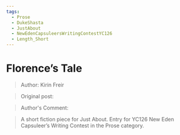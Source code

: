 ```yaml
---
tags:
  - Prose
  - DukeShasta
  - JustAbout
  - NewEdenCapsuleersWritingContestYC126
  - Length_Short
---
```


# Florence’s Tale

> Author: Kirin Freir

> Original post:

> Author's Comment: 

> A short fiction piece for Just About. Entry for YC126 New Eden Capsuleer’s Writing Contest in the Prose category.